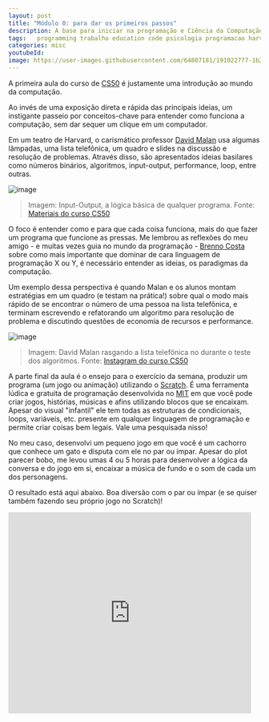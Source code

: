```yaml
---
layout: post
title: "Módulo 0: para dar os primeiros passos"
description: A base para iniciar na programação e Ciência da Computação - CS50
tags:   programming trabalho education code psicologia programacao harvard curso python flask scratch c web html css cc cienciadacomputacao algoritmos sql bancodedados cs50 cc50 computerscience
categories: misc
youtubeId:
image: https://user-images.githubusercontent.com/64807181/191022777-1b2dd643-9db8-490b-9549-c15974d09ce8.png
---
```


A primeira aula do curso de [CS50](https://www.estudarfora.org.br/cursos/cc50/) é justamente uma introdução ao mundo da computação.

Ao invés de uma exposição direta e rápida das principais ideias, um instigante passeio por conceitos-chave para entender como funciona a computação, sem dar sequer um clique em um computador. 

Em um teatro de Harvard, o carismático professor [David Malan](https://cs.harvard.edu/malan/) usa algumas lâmpadas, uma lista telefônica, um quadro e slides na discussão e resolução de problemas. Através disso, são apresentados ideias basilares como números binários, algoritmos, input-output, performance, loop, entre outras.

![image](https://user-images.githubusercontent.com/64807181/191023029-8ad625a1-b3a0-4ec4-bbbe-be9980e16da0.png)
>Imagem: Input-Output, a lógica básica de qualquer programa. Fonte: [Materiais do curso CS50](https://cs50.harvard.edu/college/2019/fall/notes/0/)

O foco é entender como e para que cada coisa funciona, mais do que fazer um programa que funcione as pressas. Me lembrou as reflexões do meu amigo - e muitas vezes guia no mundo da programação - [Brenno Costa](https://twitter.com/brennovich) sobre como mais importante que dominar de cara linguagem de programação X ou Y, é necessário entender as ideias, os paradigmas da computação. 

Um exemplo dessa perspectiva é quando Malan e os alunos montam estratégias em um quadro (e testam na prática!) sobre qual o modo mais rápido de se encontrar o número de uma pessoa na lista telefônica, e terminam escrevendo e refatorando um algoritmo para resolução de problema e discutindo questões de economia de recursos e performance. 

![image](https://user-images.githubusercontent.com/64807181/191022777-1b2dd643-9db8-490b-9549-c15974d09ce8.png)
>Imagem: David Malan rasgando a lista telefônica no durante o teste dos algoritmos. Fonte: [Instagram do curso CS50](https://www.instagram.com/p/CikwmaoLVSM/)

A parte final da aula é o ensejo para o exercício da semana, produzir um programa (um jogo ou animação) utilizando o [Scratch](https://scratch.mit.edu/). É uma ferramenta lúdica e gratuita de programação desenvolvida no [MIT](https://scratch.mit.edu/about) em que você pode criar jogos, histórias, músicas e afins utilizando blocos que se encaixam. Apesar do visual "infantil" ele tem todas as estruturas de condicionais, loops, variáveis, etc. presente em qualquer linguagem de programação e permite criar coisas bem legais. Vale uma pesquisada nisso!

No meu caso, desenvolvi um pequeno jogo em que você é um cachorro que conhece um gato e disputa com ele no par ou ímpar. Apesar do plot parecer bobo, me levou umas 4 ou 5 horas para desenvolver a lógica da conversa e do jogo em si, encaixar a música de fundo e o som de cada um dos personagens.

O resultado está aqui abaixo. Boa diversão com o par ou ímpar (e se quiser também fazendo seu próprio jogo no Scratch)!

<iframe src="https://scratch.mit.edu/projects/731116155/embed" allowtransparency="true" width="485" height="402" frameborder="0" scrolling="no" allowfullscreen></iframe>

